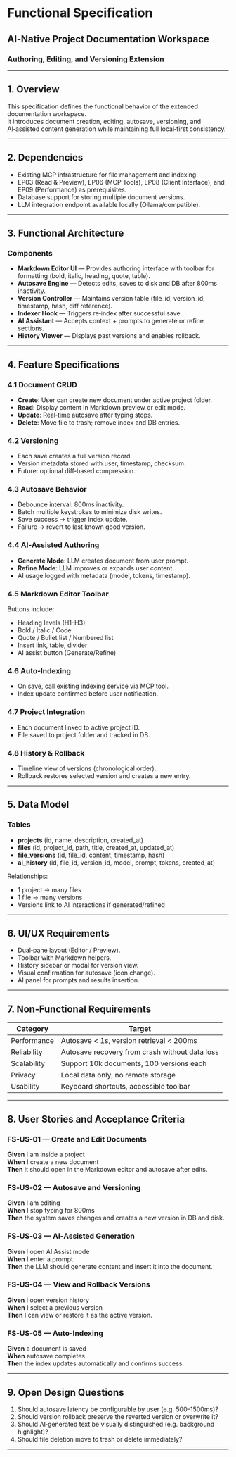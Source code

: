 # Functional Specification

## AI‑Native Project Documentation Workspace

### Authoring, Editing, and Versioning Extension

---

## 1. Overview

This specification defines the functional behavior of the extended documentation workspace.  
It introduces document creation, editing, autosave, versioning, and AI‑assisted content generation while maintaining full local‑first consistency.

---

## 2. Dependencies

- Existing MCP infrastructure for file management and indexing.
- EP03 (Read & Preview), EP06 (MCP Tools), EP08 (Client Interface), and EP09 (Performance) as prerequisites.
- Database support for storing multiple document versions.
- LLM integration endpoint available locally (Ollama/compatible).

---

## 3. Functional Architecture

### Components

- **Markdown Editor UI** — Provides authoring interface with toolbar for formatting (bold, italic, heading, quote, table).
- **Autosave Engine** — Detects edits, saves to disk and DB after 800ms inactivity.
- **Version Controller** — Maintains version table (file_id, version_id, timestamp, hash, diff reference).
- **Indexer Hook** — Triggers re‑index after successful save.
- **AI Assistant** — Accepts context + prompts to generate or refine sections.
- **History Viewer** — Displays past versions and enables rollback.

---

## 4. Feature Specifications

### 4.1 Document CRUD

- **Create**: User can create new document under active project folder.
- **Read**: Display content in Markdown preview or edit mode.
- **Update**: Real‑time autosave after typing stops.
- **Delete**: Move file to trash; remove index and DB entries.

### 4.2 Versioning

- Each save creates a full version record.
- Version metadata stored with user, timestamp, checksum.
- Future: optional diff‑based compression.

### 4.3 Autosave Behavior

- Debounce interval: 800ms inactivity.
- Batch multiple keystrokes to minimize disk writes.
- Save success → trigger index update.
- Failure → revert to last known good version.

### 4.4 AI‑Assisted Authoring

- **Generate Mode**: LLM creates document from user prompt.
- **Refine Mode**: LLM improves or expands user content.
- AI usage logged with metadata (model, tokens, timestamp).

### 4.5 Markdown Editor Toolbar

Buttons include:

- Heading levels (H1–H3)
- Bold / Italic / Code
- Quote / Bullet list / Numbered list
- Insert link, table, divider
- AI assist button (Generate/Refine)

### 4.6 Auto‑Indexing

- On save, call existing indexing service via MCP tool.
- Index update confirmed before user notification.

### 4.7 Project Integration

- Each document linked to active project ID.
- File saved to project folder and tracked in DB.

### 4.8 History & Rollback

- Timeline view of versions (chronological order).
- Rollback restores selected version and creates a new entry.

---

## 5. Data Model

### Tables

- **projects** (id, name, description, created_at)
- **files** (id, project_id, path, title, created_at, updated_at)
- **file_versions** (id, file_id, content, timestamp, hash)
- **ai_history** (id, file_id, version_id, model, prompt, tokens, created_at)

Relationships:

- 1 project → many files
- 1 file → many versions
- Versions link to AI interactions if generated/refined

---

## 6. UI/UX Requirements

- Dual‑pane layout (Editor / Preview).
- Toolbar with Markdown helpers.
- History sidebar or modal for version view.
- Visual confirmation for autosave (icon change).
- AI panel for prompts and results insertion.

---

## 7. Non‑Functional Requirements

| Category    | Target                                         |
| ----------- | ---------------------------------------------- |
| Performance | Autosave < 1s, version retrieval < 200ms       |
| Reliability | Autosave recovery from crash without data loss |
| Scalability | Support 10k documents, 100 versions each       |
| Privacy     | Local data only, no remote storage             |
| Usability   | Keyboard shortcuts, accessible toolbar         |

---

## 8. User Stories and Acceptance Criteria

### FS‑US‑01 — Create and Edit Documents

**Given** I am inside a project  
**When** I create a new document  
**Then** it should open in the Markdown editor and autosave after edits.

### FS‑US‑02 — Autosave and Versioning

**Given** I am editing  
**When** I stop typing for 800ms  
**Then** the system saves changes and creates a new version in DB and disk.

### FS‑US‑03 — AI‑Assisted Generation

**Given** I open AI Assist mode  
**When** I enter a prompt  
**Then** the LLM should generate content and insert it into the document.

### FS‑US‑04 — View and Rollback Versions

**Given** I open version history  
**When** I select a previous version  
**Then** I can view or restore it as the active version.

### FS‑US‑05 — Auto‑Indexing

**Given** a document is saved  
**When** autosave completes  
**Then** the index updates automatically and confirms success.

---

## 9. Open Design Questions

1. Should autosave latency be configurable by user (e.g. 500–1500ms)?
2. Should version rollback preserve the reverted version or overwrite it?
3. Should AI‑generated text be visually distinguished (e.g. background highlight)?
4. Should file deletion move to trash or delete immediately?

---
